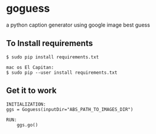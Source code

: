 # goguess
a python caption generator using google image best guess

## To Install requirements
	$ sudo pip install requirements.txt

	mac os El Capitan:
	$ sudo pip --user install requirements.txt

## Get it to work
	INITIALIZATION:
    ggs = Goguess(inputDir="ABS_PATH_TO_IMAGES_DIR")
    
	RUN:
		ggs.go()
